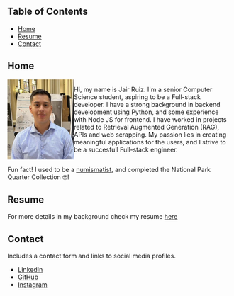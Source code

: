 ## Table of Contents
- [Home](#home)
- [Resume](#resume)
- [Contact](#contact)

## Home
<div style="display:flex; flex-direction: row; justify-content:space-around;">
<img style="width: 150px; height: auto;" src="/assets/profile-pic.jpg" alt="My profile picture">
<p>Hi, my name is Jair Ruiz. I'm a senior Computer Science student, aspiring to be a Full-stack developer. I have a strong background in backend development using Python, and some experience with Node JS for frontend. I have worked in projects related to Retrieval Augmented Generation (RAG), APIs and web scrapping. My passion lies in creating meaningful applications for the users, and I strive to be a succesfull Full-stack engineer.</p>
</div>

Fun fact! I used to be a [numismatist](https://www.vocabulary.com/dictionary/numismatist), and completed the National Park Quarter Collection 🤓!

## Resume
For more details in my background check my resume [here](https://www.dropbox.com/scl/fi/kly8gmgd5ryxou80vmw3f/jair-ruiz-resume.pdf?rlkey=29ekkm3ytt0gnhkew06lhagar&st=l7kry4zr&dl=0)

## Contact

Includes a contact form and links to social media profiles.

- [LinkedIn](https://www.linkedin.com/in/jair-ruiz-211889267/)
- [GitHub](https://github.com/JNikolo)
- [Instagram](https://www.instagram.com/jair_ruiz03)
